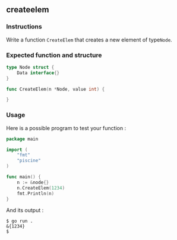 ## createelem

### Instructions

Write a function `CreateElem` that creates a new element of type`Node`.

### Expected function and structure

```go
type Node struct {
	Data interface{}
}

func CreateElem(n *Node, value int) {

}
```

### Usage

Here is a possible program to test your function :

```go
package main

import (
	"fmt"
	"piscine"
)

func main() {
	n := &node{}
	n.CreateElem(1234)
	fmt.Println(n)
}
```

And its output :

```console
$ go run .
&{1234}
$
```
